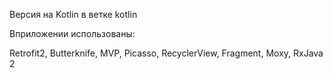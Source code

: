 Версия на Kotlin в ветке kotlin


Вприложении использованы:

Retrofit2,
Butterknife,
MVP,
Picasso,
RecyclerView,
Fragment,
Moxy,
RxJava 2
